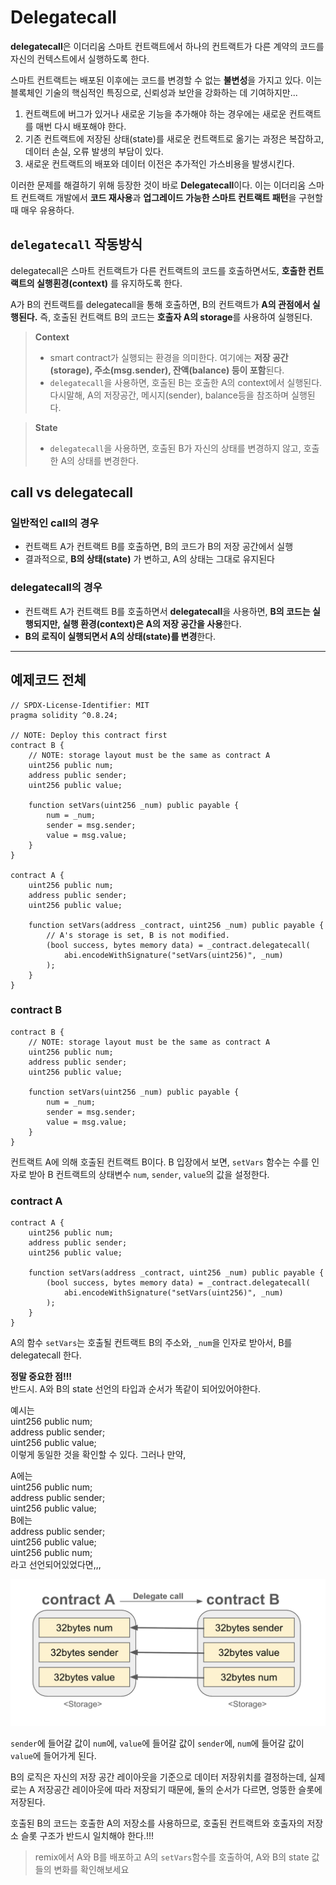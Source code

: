 # Delegatecall

**delegatecall**은 이더리움 스마트 컨트랙트에서 하나의 컨트랙트가 다른 계약의 코드를 자신의 컨텍스트에서 실행하도록 한다. 

스마트 컨트랙트는 배포된 이후에는 코드를 변경할 수 없는 **불변성**을 가지고 있다. 이는 블록체인 기술의 핵심적인 특징으로, 신뢰성과 보안을 강화하는 데 기여하지만...
1. 컨트랙트에 버그가 있거나 새로운 기능을 추가해야 하는 경우에는 새로운 컨트랙트를 매번 다시 배포해야 한다. 
2. 기존 컨트랙트에 저장된 상태(state)를 새로운 컨트랙트로 옮기는 과정은 복잡하고, 데이터 손실, 오류 발생의 부담이 있다.
3. 새로운 컨트랙트의 배포와 데이터 이전은 추가적인 가스비용을 발생시킨다. 

이러한 문제를 해결하기 위해 등장한 것이 바로 **Delegatecall**이다. 
이는 이더리움 스마트 컨트랙트 개발에서 **코드 재사용**과 **업그레이드 가능한 스마트 컨트랙트 패턴**을 구현할 때 매우 유용하다. 


## `delegatecall` 작동방식

delegatecall은 스마트 컨트랙트가 다른 컨트랙트의 코드를 호출하면서도, **호출한 컨트랙트의 실행횐경(context)** 를 유지하도록 한다. 

A가 B의 컨트랙트를 delegatecall을 통해 호출하면, B의 컨트랙트가 **A의 관점에서 실행된다.** 즉, 호출된 컨트랙트 B의 코드는 **호출자 A의 storage**를 사용하여 실행된다. 

> **Context**  
>- smart contract가 실행되는 환경을 의미한다. 여기에는 **저장 공간(storage), 주소(msg.sender), 잔액(balance) 등이 포함**된다.   
>- `delegatecall`을 사용하면, 호출된 B는 호출한 A의 context에서 실행된다. 다시말해, A의 저장공간, 메시지(sender), balance등을 참조하며 실행된다. 

> **State**
>- `delegatecall`을 사용하면, 호출된 B가 자신의 상태를 변경하지 않고, 호출한 A의 상태를 변경한다. 

## call vs delegatecall

### 일반적인 call의 경우
- 컨트랙트 A가 컨트랙트 B를 호출하면, B의 코드가 B의 저장 공간에서 실행
- 결과적으로, **B의 상태(state)** 가 변하고, A의 상태는 그대로 유지된다

### delegatecall의 경우
- 컨트랙트 A가 컨트랙트 B를 호출하면서 **delegatecall**을 사용하면, **B의 코드는 실행되지만, 실행 환경(context)은 A의 저장 공간을 사용**한다.
- **B의 로직이 실행되면서 A의 상태(state)를 변경**한다. 

---
## 예제코드 전체
```solidity
// SPDX-License-Identifier: MIT
pragma solidity ^0.8.24;

// NOTE: Deploy this contract first
contract B {
    // NOTE: storage layout must be the same as contract A
    uint256 public num;
    address public sender;
    uint256 public value;

    function setVars(uint256 _num) public payable {
        num = _num;
        sender = msg.sender;
        value = msg.value;
    }
}

contract A {
    uint256 public num;
    address public sender;
    uint256 public value;

    function setVars(address _contract, uint256 _num) public payable {
        // A's storage is set, B is not modified.
        (bool success, bytes memory data) = _contract.delegatecall(
            abi.encodeWithSignature("setVars(uint256)", _num)
        );
    }
}
```

### contract B
```solidity
contract B {
    // NOTE: storage layout must be the same as contract A
    uint256 public num;
    address public sender;
    uint256 public value;

    function setVars(uint256 _num) public payable {
        num = _num;
        sender = msg.sender;
        value = msg.value;
    }
}
```
컨트랙트 A에 의해 호출된 컨트랙트 B이다. B 입장에서 보면, `setVars` 함수는 수를 인자로 받아 B 컨트랙트의 상태변수 `num`, `sender`, `value`의 값을 설정한다. 

### contract A
```solidity
contract A {
    uint256 public num;
    address public sender;
    uint256 public value;

    function setVars(address _contract, uint256 _num) public payable {
        (bool success, bytes memory data) = _contract.delegatecall(
            abi.encodeWithSignature("setVars(uint256)", _num)
        );
    }
}
```
A의 함수 `setVars`는 호출될 컨트랙트 B의 주소와, `_num`을 인자로 받아서, B를 delegatecall 한다. 

**정말 중요한 점!!!**   
반드시. A와 B의 state 선언의 타입과 순서가 똑같이 되어있어야한다.

예시는   
uint256 public num;  
address public sender;  
uint256 public value;  
이렇게 동일한 것을 확인할 수 있다. 그러나 만약, 

A에는   
uint256 public num;  
address public sender;  
uint256 public value;  
B에는    
address public sender;  
uint256 public value;  
uint256 public num;   
라고 선언되어있었다면,,,

![delegatecall](../image/delegatecall.png) 

`sender`에 들어갈 값이 `num`에, 
`value`에 들어갈 값이 `sender`에,
`num`에 들어갈 값이 `value`에 들어가게 된다.  

B의 로직은 자신의 저장 공간 레이아웃을 기준으로 데이터 저장위치를 결정하는데,
실제로는 A 저장공간 레이아웃에 따라 저장되기 때문에, 둘의 순서가 다르면, 엉뚱한 슬롯에 저장된다. 

호출된 B의 코드는 호출한 A의 저장소를 사용하므로, 
호출된 컨트랙트와 호출자의 저장소 슬롯 구조가 반드시 일치해야 한다.!!!


> remix에서 A와 B를 배포하고 A의 `setVars`함수를 호출하여, A와 B의 state 값들의 변화를 확인해보세요